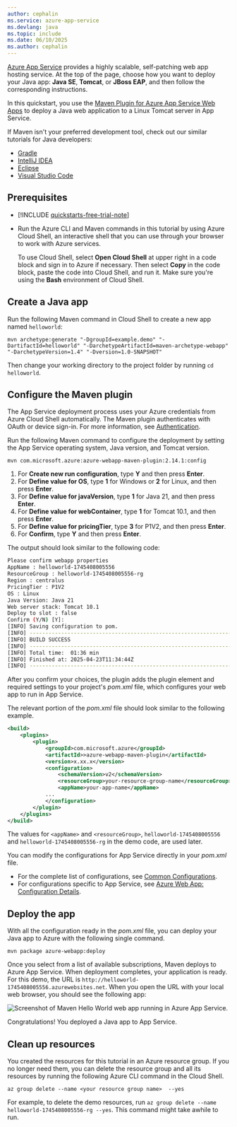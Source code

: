 ```yaml
---
author: cephalin
ms.service: azure-app-service
ms.devlang: java
ms.topic: include
ms.date: 06/10/2025
ms.author: cephalin
---
```


[Azure App Service](/azure/app-service/) provides a highly scalable, self-patching web app hosting service. At the top of the page, choose how you want to deploy your Java app: **Java SE**, **Tomcat**, or **JBoss EAP**, and then follow the corresponding instructions.

In this quickstart, you use the [Maven Plugin for Azure App Service Web Apps](https://github.com/microsoft/azure-maven-plugins/blob/develop/azure-webapp-maven-plugin/README.md) to deploy a Java web application to a Linux Tomcat server in App Service.

If Maven isn't your preferred development tool, check out our similar tutorials for Java developers:
+ [Gradle](../../configure-language-java-deploy-run.md?pivots=platform-linux#gradle)
+ [IntelliJ IDEA](/azure/developer/java/toolkit-for-intellij/create-hello-world-web-app)
+ [Eclipse](/azure/developer/java/toolkit-for-eclipse/create-hello-world-web-app)
+ [Visual Studio Code](https://code.visualstudio.com/docs/java/java-webapp)

## Prerequisites

- [!INCLUDE [quickstarts-free-trial-note](~/reusable-content/ce-skilling/azure/includes/quickstarts-free-trial-note.md)]

- Run the Azure CLI and Maven commands in this tutorial by using Azure Cloud Shell, an interactive shell that you can use through your browser to work with Azure services.

  To use Cloud Shell, select **Open Cloud Shell** at upper right in a code block and sign in to Azure if necessary. Then select **Copy** in the code block, paste the code into Cloud Shell, and run it. Make sure you're using the **Bash** environment of Cloud Shell.

## Create a Java app

Run the following Maven command in Cloud Shell to create a new app named `helloworld`:

```azurecli-interactive
mvn archetype:generate "-DgroupId=example.demo" "-DartifactId=helloworld" "-DarchetypeArtifactId=maven-archetype-webapp" "-DarchetypeVersion=1.4" "-Dversion=1.0-SNAPSHOT"
```

Then change your working directory to the project folder by running `cd helloworld`.

## Configure the Maven plugin

The App Service deployment process uses your Azure credentials from Azure Cloud Shell automatically. The Maven plugin authenticates with OAuth or device sign-in. For more information, see [Authentication](https://github.com/microsoft/azure-maven-plugins/wiki/Authentication).

Run the following Maven command to configure the deployment by setting the App Service operating system, Java version, and Tomcat version.

```azurecli-interactive
mvn com.microsoft.azure:azure-webapp-maven-plugin:2.14.1:config
```

1. For **Create new run configuration**, type **Y** and then press **Enter**.
1. For **Define value for OS**, type **1** for Windows or **2** for Linux, and then press **Enter**.
1. For **Define value for javaVersion**, type **1** for Java 21, and then press **Enter**.
1. For **Define value for webContainer**, type **1** for Tomcat 10.1, and then press **Enter**.
1. For **Define value for pricingTier**, type **3** for P1V2, and then press **Enter**.
1. For **Confirm**, type **Y** and then press **Enter**.

The output should look similar to the following code:

```bash
Please confirm webapp properties
AppName : helloworld-1745408005556
ResourceGroup : helloworld-1745408005556-rg
Region : centralus
PricingTier : P1V2
OS : Linux
Java Version: Java 21
Web server stack: Tomcat 10.1
Deploy to slot : false
Confirm (Y/N) [Y]: 
[INFO] Saving configuration to pom.
[INFO] ------------------------------------------------------------------------
[INFO] BUILD SUCCESS
[INFO] ------------------------------------------------------------------------
[INFO] Total time:  01:36 min
[INFO] Finished at: 2025-04-23T11:34:44Z
[INFO] ------------------------------------------------------------------------
```

After you confirm your choices, the plugin adds the plugin element and required settings to your project's *pom.xml* file, which configures your web app to run in App Service.

The relevant portion of the *pom.xml* file should look similar to the following example.

```xml
<build>
    <plugins>
        <plugin>
            <groupId>com.microsoft.azure</groupId>
            <artifactId>>azure-webapp-maven-plugin</artifactId>
            <version>x.xx.x</version>
            <configuration>
                <schemaVersion>v2</schemaVersion>
                <resourceGroup>your-resource-group-name</resourceGroup>
                <appName>your-app-name</appName>
            ...
            </configuration>
        </plugin>
    </plugins>
</build>
```

The values for `<appName>` and `<resourceGroup>`, `helloworld-1745408005556` and `helloworld-1745408005556-rg` in the demo code, are used later.

You can modify the configurations for App Service directly in your *pom.xml* file.

- For the complete list of configurations, see [Common Configurations](https://github.com/microsoft/azure-maven-plugins/wiki/Common-Configuration).
- For configurations specific to App Service, see [Azure Web App: Configuration Details](https://github.com/microsoft/azure-maven-plugins/wiki/Azure-Web-App:-Configuration-Details).

## Deploy the app

With all the configuration ready in the *pom.xml* file, you can deploy your Java app to Azure with the following single command.

```azurecli-interactive
mvn package azure-webapp:deploy
```

Once you select from a list of available subscriptions, Maven deploys to Azure App Service. When deployment completes, your application is ready. For this demo, the URL is `http://helloworld-1745408005556.azurewebsites.net`. When you open the URL with your local web browser, you should see the following app:

![Screenshot of Maven Hello World web app running in Azure App Service.](../../media/quickstart-java/java-hello-world-in-browser-azure-app-service.png)

Congratulations! You deployed a Java app to App Service.

## Clean up resources

You created the resources for this tutorial in an Azure resource group. If you no longer need them, you can delete the resource group and all its resources by running the following Azure CLI command in the Cloud Shell.

```azurecli-interactive
az group delete --name <your resource group name>  --yes
```
For example, to delete the demo resources, run `az group delete --name helloworld-1745408005556-rg --yes`. This command might take awhile to run.

